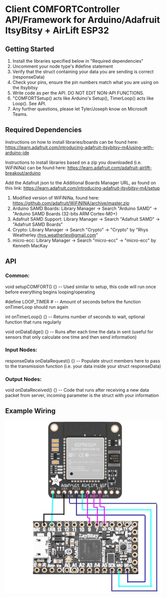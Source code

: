 # Client COMFORTController API/Framework for Arduino/Adafruit ItsyBitsy + AirLift ESP32

## Getting Started
1. Install the libraries specified below in "Required dependencies"
2. Uncomment your node type's #define statement
3. Verify that the struct containing your data you are sending is correct (responseData)
4. Check your pins, ensure the pin numbers match what you are using on the Itsybitsy
5. Write code as per the API. DO NOT EDIT NON-API FUNCTIONS.
6. "COMFORTSetup() acts like Arduino's Setup(), TimerLoop() acts like Loop(). See API.
7. Any further questions, please let Tyler/Joseph know on Microsoft Teams.


## Required Dependencies
Instructions on how to install libraries/boards can be found here: https://learn.adafruit.com/introducing-adafruit-itsybitsy-m4/using-with-arduino-ide

Instructions to install libraries based on a zip you downloaded (i.e. WiFiNiNa) can be found here: https://learn.adafruit.com/adafruit-airlift-breakout/arduino

Add the Adafruit json to the Additional Boards Manager URL, as found on this link: https://learn.adafruit.com/introducing-adafruit-itsybitsy-m4/setup

1. Modified version of WiFiNiNa, found here: https://github.com/adafruit/WiFiNINA/archive/master.zip
2. Arduino SAMD Boards: Library Manager -> Search "Arduino SAMD" -> "Arduino SAMD Boards (32-bits ARM Cortex-M0+)
3. Adafruit SAMD Support: Library Manager -> Search "Adafruit SAMD" -> "Adafruit SAMD Boards"
4. Crypto: Library Manager -> Search "Crypto" -> "Crypto" by "Rhys Weatherley rhys.weatherley@gmail.com"
5. micro-ecc: Library Manager -> Search "micro-ecc" -> "micro-ecc" by Kenneth MacKay

## API

### Common:
void setupCOMFORT() {} -- Used similar to setup, this code will run once before everything begins looping/operating

#define LOOP_TIMER # -- Amount of seconds before the function onTimerLoop should run again

int onTimerLoop() {} -- Returns number of seconds to wait, optional function that runs regularly

void onDataEdge() {} -- Runs after each time the data in sent (useful for sensors that only calculate one time and then send information)
### Input Nodes:

responseData onDataRequest() {} -- Populate struct members here to pass to the transmission function (i.e. your data inside your struct responseData)

### Output Nodes:

void onDataReceived() {} -- Code that runs after receiving a new data packet from server, incoming parameter is the struct with your information

## Example Wiring
![alt text][logo]

[logo]: https://github.com/AndrewCrittenden/comfortControl/raw/main/ClientCOMFORT/image.PNG "Logo Title Text 2"


